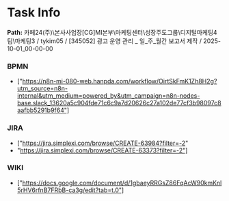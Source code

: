 # Task Info

**Path:** 카페24(주)\본사사업장\[CG]MI본부\마케팅센터\성장주도그룹\디지털마케팅4팀\마케팅3 / tykim05 / [345052] 광고 운영 관리 _ 일_주_월간 보고서 제작 / 2025-10-01_00-00-00

### BPMN
- ["https://n8n-mi-080-web.hanpda.com/workflow/OirtSkFmK1Zh8H2g?utm_source=n8n-internal&utm_medium=powered_by&utm_campaign=n8n-nodes-base.slack_13620a5c904fde71c6c9a7d20626c27a102de77cf3b98097c8aafbb5291b9f64"]

### JIRA
- ["https://jira.simplexi.com/browse/CREATE-63984?filter=-2"
- "https://jira.simplexi.com/browse/CREATE-63373?filter=-2"]

### WIKI
- ["https://docs.google.com/document/d/1gbaeyRRGsZ86FqAcW90kmKnl5rHV6rfnB7FRbB-ca3g/edit?tab=t.0"]

